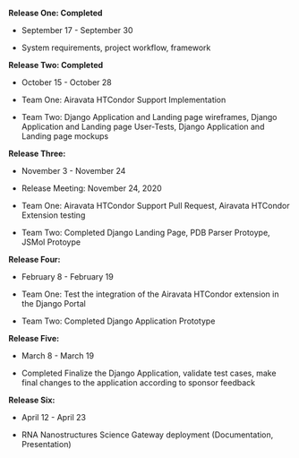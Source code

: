 **Release One: Completed**

-   September 17 - September 30

-   System requirements, project workflow, framework

**Release Two: Completed**

-   October 15 - October 28

-   Team One: Airavata HTCondor Support Implementation

-   Team Two: Django Application and Landing page wireframes, Django Application and Landing page User-Tests, Django Application and Landing page mockups

**Release Three:**

-   November 3 - November 24

-   Release Meeting: November 24, 2020

-   Team One: Airavata HTCondor Support Pull Request, Airavata HTCondor Extension testing

-   Team Two: Completed Django Landing Page, PDB Parser Protoype, JSMol Protoype

**Release Four:**

-   February 8 - February 19

-   Team One: Test the integration of the Airavata HTCondor extension in the Django Portal

-   Team Two: Completed Django Application Prototype

**Release Five:**

-   March 8 - March 19

-   Completed Finalize the Django Application, validate test cases, make final changes to the application according to sponsor feedback

**Release Six:**

-   April 12 - April 23

-   RNA Nanostructures Science Gateway deployment (Documentation, Presentation)
